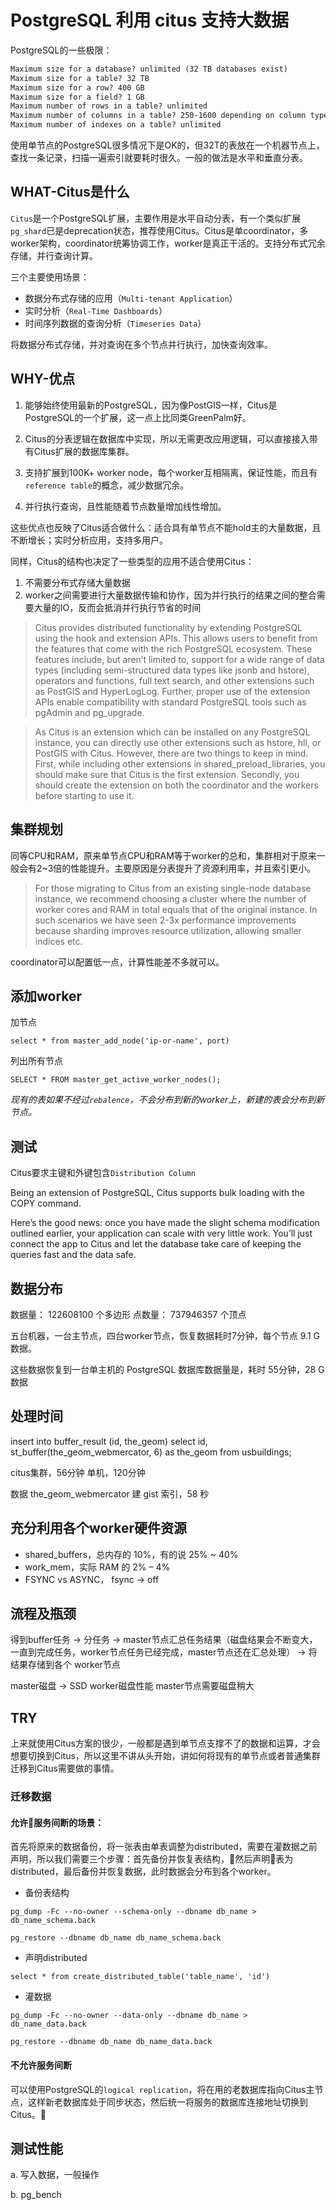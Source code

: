 # PostgreSQL 利用 citus 支持大数据

PostgreSQL的一些极限：

```txt
Maximum size for a database? unlimited (32 TB databases exist)
Maximum size for a table? 32 TB
Maximum size for a row? 400 GB
Maximum size for a field? 1 GB
Maximum number of rows in a table? unlimited
Maximum number of columns in a table? 250-1600 depending on column types
Maximum number of indexes on a table? unlimited
```

使用单节点的PostgreSQL很多情况下是OK的，但32T的表放在一个机器节点上，查找一条记录，扫描一遍索引就要耗时很久。一般的做法是水平和垂直分表。

## WHAT-Citus是什么

`Citus`是一个PostgreSQL扩展，主要作用是水平自动分表，有一个类似扩展`pg_shard`已是deprecation状态，推荐使用Citus。Citus是单coordinator，多worker架构，coordinator统筹协调工作，worker是真正干活的。支持分布式冗余存储，并行查询计算。

三个主要使用场景：

- 数据分布式存储的应用（`Multi-tenant Application`）
- 实时分析（`Real-Time Dashboards`）
- 时间序列数据的查询分析（`Timeseries Data`）

将数据分布式存储，并对查询在多个节点并行执行，加快查询效率。

## WHY-优点

1. 能够始终使用最新的PostgreSQL，因为像PostGIS一样，Citus是PostgreSQL的一个扩展，这一点上比同类GreenPalm好。

2. Citus的分表逻辑在数据库中实现，所以无需更改应用逻辑，可以直接接入带有Citus扩展的数据库集群。

3. 支持扩展到100K+ worker node，每个worker互相隔离，保证性能，而且有`reference table`的概念，减少数据冗余。

4. 并行执行查询，且性能随着节点数量增加线性增加。

这些优点也反映了Citus适合做什么：适合具有单节点不能hold主的大量数据，且不断增长；实时分析应用，支持多用户。

同样，Citus的结构也决定了一些类型的应用不适合使用Citus：

1. 不需要分布式存储大量数据
2. worker之间需要进行大量数据传输和协作，因为并行执行的结果之间的整合需要大量的IO，反而会抵消并行执行节省的时间

> Citus provides distributed functionality by extending PostgreSQL using the hook and extension APIs. This allows users to benefit from the features that come with the rich PostgreSQL ecosystem. These features include, but aren’t limited to, support for a wide range of data types (including semi-structured data types like jsonb and hstore), operators and functions, full text search, and other extensions such as PostGIS and HyperLogLog. Further, proper use of the extension APIs enable compatibility with standard PostgreSQL tools such as pgAdmin and pg_upgrade.

> As Citus is an extension which can be installed on any PostgreSQL instance, you can directly use other extensions such as hstore, hll, or PostGIS with Citus. However, there are two things to keep in mind. First, while including other extensions in shared_preload_libraries, you should make sure that Citus is the first extension. Secondly, you should create the extension on both the coordinator and the workers before starting to use it.

## 集群规划

同等CPU和RAM，原来单节点CPU和RAM等于worker的总和，集群相对于原来一般会有2~3倍的性能提升。主要原因是分表提升了资源利用率，并且索引更小。

> For those migrating to Citus from an existing single-node database instance, we recommend choosing a cluster where the number of worker cores and RAM in total equals that of the original instance. In such scenarios we have seen 2-3x performance improvements because sharding improves resource utilization, allowing smaller indices etc.

coordinator可以配置低一点，计算性能差不多就可以。

## 添加worker

加节点

`select * from master_add_node('ip-or-name', port)`

列出所有节点

`SELECT * FROM master_get_active_worker_nodes();`

*现有的表如果不经过`rebalence`，不会分布到新的worker上，新建的表会分布到新节点。*

## 测试

Citus要求主键和外键包含`Distribution Column`

Being an extension of PostgreSQL, Citus supports bulk loading with the COPY command.

Here’s the good news: once you have made the slight schema modification outlined earlier, your application can scale with very little work. You’ll just connect the app to Citus and let the database take care of keeping the queries fast and the data safe.

## 数据分布

数据量： 122608100 个多边形
点数量： 737946357 个顶点

五台机器，一台主节点，四台worker节点，恢复数据耗时7分钟，每个节点 9.1 G 数据。

这些数据恢复到一台单主机的 PostgreSQL 数据库数据量是，耗时 55分钟，28 G 数据

## 处理时间

insert into buffer_result (id, the_geom) select id, st_buffer(the_geom_webmercator, 6) as the_geom from usbuildings;

citus集群，56分钟
单机，120分钟

数据 the_geom_webmercator 建 gist 索引，58 秒

## 充分利用各个worker硬件资源

- shared_buffers，总内存的 10%，有的说 25% ~ 40%
- work_mem，实际 RAM 的 2% – 4%
- FSYNC vs ASYNC， fsync -> off

## 流程及瓶颈

得到buffer任务 -> 分任务 -> master节点汇总任务结果（磁盘结果会不断变大，一直到完成任务，worker节点任务已经完成，master节点还在汇总处理） -> 将结果存储到各个 worker节点

master磁盘 -> SSD
worker磁盘性能
master节点需要磁盘稍大

## TRY

上来就使用Citus方案的很少，一般都是遇到单节点支撑不了的数据和运算，才会想要切换到Citus，所以这里不讲从头开始，讲如何将现有的单节点或者普通集群迁移到Citus需要做的事情。

### 迁移数据

#### 允许服务间断的场景：

首先将原来的数据备份，将一张表由单表调整为distributed，需要在灌数据之前声明，所以我们需要三个步骤：首先备份并恢复表结构，然后声明表为distributed，最后备份并恢复数据，此时数据会分布到各个worker。

- 备份表结构

`pg_dump -Fc --no-owner --schema-only --dbname db_name > db_name_schema.back`

`pg_restore --dbname db_name db_name_schema.back`

- 声明distributed

`select * from create_distributed_table('table_name', 'id')`

- 灌数据

`pg_dump -Fc --no-owner --data-only --dbname db_name > db_name_data.back`

`pg_restore --dbname db_name db_name_data.back`

#### 不允许服务间断

可以使用PostgreSQL的`logical replication`，将在用的老数据库指向Citus主节点，这样新老数据库处于同步状态，然后统一将服务的数据库连接地址切换到Citus。

## 测试性能

a. 写入数据，一般操作

b. pg_bench